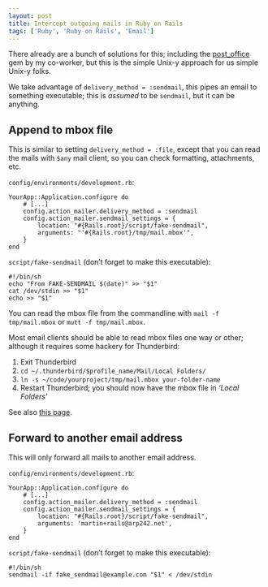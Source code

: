 ```yaml
---
layout: post
title: Intercept outgoing mails in Ruby on Rails
tags: ['Ruby', 'Ruby on Rails', 'Email']
---
```


There already are a bunch of solutions for this; including the
[post\_office][po] gem by my co-worker, but this is the simple Unix-y approach
for us simple Unix-y folks.

We take advantage of `delivery_method = :sendmail`, this pipes an email to
something executable; this is *assumed* to be `sendmail`, but it can be
anything.

Append to mbox file
-------------------

This is similar to setting `delivery_method = :file`, except that you can read
the mails with `$any` mail client, so you can check formatting, attachments,
etc.

`config/environments/development.rb`:

    YourApp::Application.configure do
        # [...]
        config.action_mailer.delivery_method = :sendmail
        config.action_mailer.sendmail_settings = {
            location: "#{Rails.root}/script/fake-sendmail",
            arguments: "'#{Rails.root}/tmp/mail.mbox'",
        }
    end

`script/fake-sendmail` (don’t forget to make this executable):

    #!/bin/sh
    echo "From FAKE-SENDMAIL $(date)" >> "$1"
    cat /dev/stdin >> "$1"
    echo >> "$1"

You can read the mbox file from the commandline with `mail -f tmp/mail.mbox` or
`mutt -f tmp/mail.mbox`.

Most email clients should be able to read mbox files one way or other;
although it requires some hackery for Thunderbird:

1. Exit Thunderbird
2. `cd ~/.thunderbird/$profile_name/Mail/Local Folders/`
3. `ln -s ~/code/yourproject/tmp/mail.mbox your-folder-name`
4. Restart Thunderbird; you should now have the mbox file in *‘Local Folders’*

See also [this page](http://bahut.alma.ch/2010/01/open-mbox-file-in-thunderbird.html).

Forward to another email address
--------------------------------

This will only forward all mails to another email address.

`config/environments/development.rb`:

    YourApp::Application.configure do
        # [...]
        config.action_mailer.delivery_method = :sendmail
        config.action_mailer.sendmail_settings = {
            location: "#{Rails.root}/script/fake-sendmail",
            arguments: 'martin+rails@arp242.net',
        }
    end

`script/fake-sendmail` (don’t forget to make this executable):

    #!/bin/sh
    sendmail -if fake_sendmail@example.com "$1" < /dev/stdin

[po]: https://github.com/bluerail/post_office
